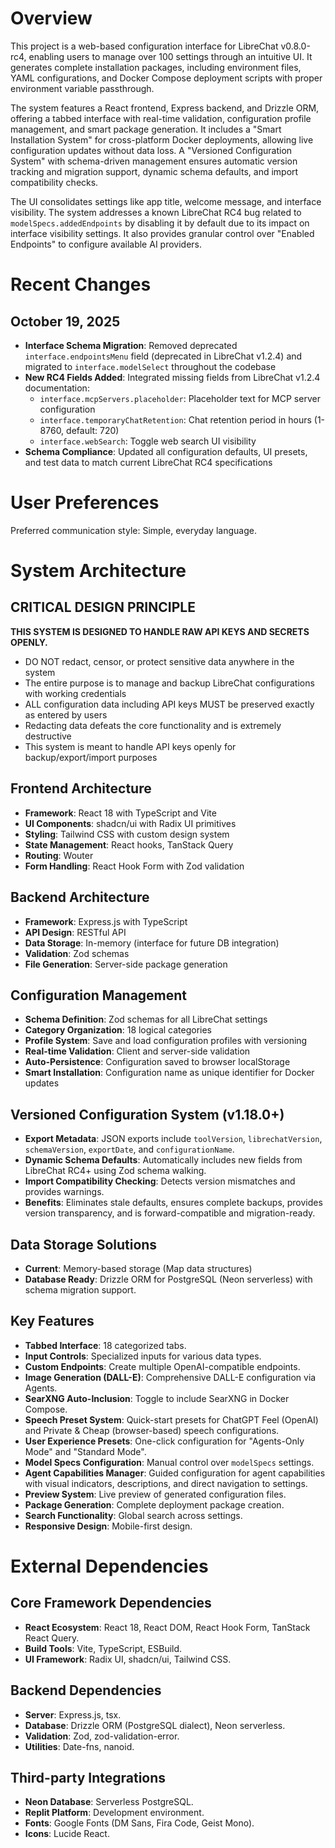 # Overview

This project is a web-based configuration interface for LibreChat v0.8.0-rc4, enabling users to manage over 100 settings through an intuitive UI. It generates complete installation packages, including environment files, YAML configurations, and Docker Compose deployment scripts with proper environment variable passthrough.

The system features a React frontend, Express backend, and Drizzle ORM, offering a tabbed interface with real-time validation, configuration profile management, and smart package generation. It includes a "Smart Installation System" for cross-platform Docker deployments, allowing live configuration updates without data loss. A "Versioned Configuration System" with schema-driven management ensures automatic version tracking and migration support, dynamic schema defaults, and import compatibility checks.

The UI consolidates settings like app title, welcome message, and interface visibility. The system addresses a known LibreChat RC4 bug related to `modelSpecs.addedEndpoints` by disabling it by default due to its impact on interface visibility settings. It also provides granular control over "Enabled Endpoints" to configure available AI providers.

# Recent Changes

## October 19, 2025
- **Interface Schema Migration**: Removed deprecated `interface.endpointsMenu` field (deprecated in LibreChat v1.2.4) and migrated to `interface.modelSelect` throughout the codebase
- **New RC4 Fields Added**: Integrated missing fields from LibreChat v1.2.4 documentation:
  - `interface.mcpServers.placeholder`: Placeholder text for MCP server configuration
  - `interface.temporaryChatRetention`: Chat retention period in hours (1-8760, default: 720)
  - `interface.webSearch`: Toggle web search UI visibility
- **Schema Compliance**: Updated all configuration defaults, UI presets, and test data to match current LibreChat RC4 specifications

# User Preferences

Preferred communication style: Simple, everyday language.

# System Architecture

## CRITICAL DESIGN PRINCIPLE
**THIS SYSTEM IS DESIGNED TO HANDLE RAW API KEYS AND SECRETS OPENLY.**
- DO NOT redact, censor, or protect sensitive data anywhere in the system
- The entire purpose is to manage and backup LibreChat configurations with working credentials
- ALL configuration data including API keys MUST be preserved exactly as entered by users
- Redacting data defeats the core functionality and is extremely destructive
- This system is meant to handle API keys openly for backup/export/import purposes

## Frontend Architecture
- **Framework**: React 18 with TypeScript and Vite
- **UI Components**: shadcn/ui with Radix UI primitives
- **Styling**: Tailwind CSS with custom design system
- **State Management**: React hooks, TanStack Query
- **Routing**: Wouter
- **Form Handling**: React Hook Form with Zod validation

## Backend Architecture
- **Framework**: Express.js with TypeScript
- **API Design**: RESTful API
- **Data Storage**: In-memory (interface for future DB integration)
- **Validation**: Zod schemas
- **File Generation**: Server-side package generation

## Configuration Management
- **Schema Definition**: Zod schemas for all LibreChat settings
- **Category Organization**: 18 logical categories
- **Profile System**: Save and load configuration profiles with versioning
- **Real-time Validation**: Client and server-side validation
- **Auto-Persistence**: Configuration saved to browser localStorage
- **Smart Installation**: Configuration name as unique identifier for Docker updates

## Versioned Configuration System (v1.18.0+)
- **Export Metadata**: JSON exports include `toolVersion`, `librechatVersion`, `schemaVersion`, `exportDate`, and `configurationName`.
- **Dynamic Schema Defaults**: Automatically includes new fields from LibreChat RC4+ using Zod schema walking.
- **Import Compatibility Checking**: Detects version mismatches and provides warnings.
- **Benefits**: Eliminates stale defaults, ensures complete backups, provides version transparency, and is forward-compatible and migration-ready.

## Data Storage Solutions
- **Current**: Memory-based storage (Map data structures)
- **Database Ready**: Drizzle ORM for PostgreSQL (Neon serverless) with schema migration support.

## Key Features
- **Tabbed Interface**: 18 categorized tabs.
- **Input Controls**: Specialized inputs for various data types.
- **Custom Endpoints**: Create multiple OpenAI-compatible endpoints.
- **Image Generation (DALL-E)**: Comprehensive DALL-E configuration via Agents.
- **SearXNG Auto-Inclusion**: Toggle to include SearXNG in Docker Compose.
- **Speech Preset System**: Quick-start presets for ChatGPT Feel (OpenAI) and Private & Cheap (browser-based) speech configurations.
- **User Experience Presets**: One-click configuration for "Agents-Only Mode" and "Standard Mode".
- **Model Specs Configuration**: Manual control over `modelSpecs` settings.
- **Agent Capabilities Manager**: Guided configuration for agent capabilities with visual indicators, descriptions, and direct navigation to settings.
- **Preview System**: Live preview of generated configuration files.
- **Package Generation**: Complete deployment package creation.
- **Search Functionality**: Global search across settings.
- **Responsive Design**: Mobile-first design.

# External Dependencies

## Core Framework Dependencies
- **React Ecosystem**: React 18, React DOM, React Hook Form, TanStack React Query.
- **Build Tools**: Vite, TypeScript, ESBuild.
- **UI Framework**: Radix UI, shadcn/ui, Tailwind CSS.

## Backend Dependencies
- **Server**: Express.js, tsx.
- **Database**: Drizzle ORM (PostgreSQL dialect), Neon serverless.
- **Validation**: Zod, zod-validation-error.
- **Utilities**: Date-fns, nanoid.

## Third-party Integrations
- **Neon Database**: Serverless PostgreSQL.
- **Replit Platform**: Development environment.
- **Fonts**: Google Fonts (DM Sans, Fira Code, Geist Mono).
- **Icons**: Lucide React.